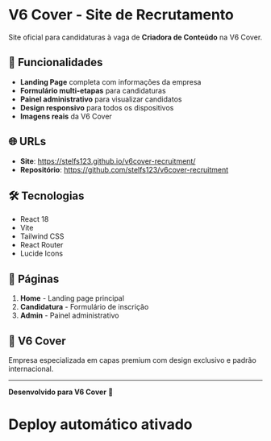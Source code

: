 # V6 Cover - Site de Recrutamento

Site oficial para candidaturas à vaga de **Criadora de Conteúdo** na V6 Cover.

## 🚀 Funcionalidades

- **Landing Page** completa com informações da empresa
- **Formulário multi-etapas** para candidaturas
- **Painel administrativo** para visualizar candidatos
- **Design responsivo** para todos os dispositivos
- **Imagens reais** da V6 Cover

## 🌐 URLs

- **Site**: https://stelfs123.github.io/v6cover-recruitment/
- **Repositório**: https://github.com/stelfs123/v6cover-recruitment

## 🛠️ Tecnologias

- React 18
- Vite
- Tailwind CSS
- React Router
- Lucide Icons

## 📱 Páginas

1. **Home** - Landing page principal
2. **Candidatura** - Formulário de inscrição
3. **Admin** - Painel administrativo

## 🎯 V6 Cover

Empresa especializada em capas premium com design exclusivo e padrão internacional.

---

**Desenvolvido para V6 Cover** 🎨

# Deploy automático ativado
